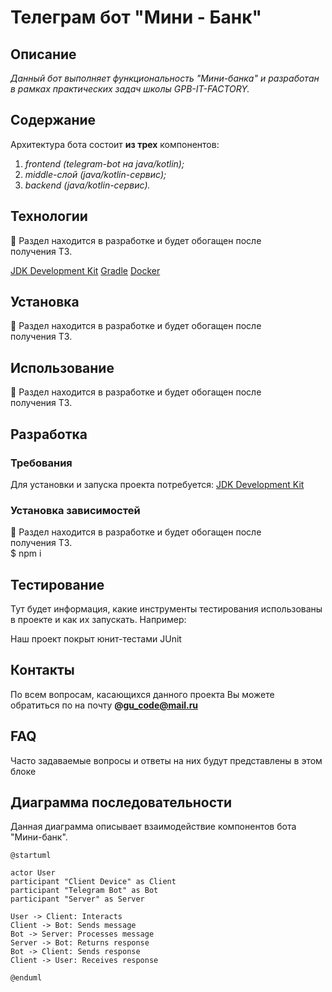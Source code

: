 
# Телеграм бот "Мини - Банк"

##  Описание
*Данный бот выполняет функциональность "Мини-банка" и разработан в рамках практических задач   школы GPB-IT-FACTORY.*

## Содержание


Архитектура бота состоит **из трех** компонентов:

1. *frontend (telegram-bot на java/kotlin);*
2. *middle-слой (java/kotlin-сервис);*
3. *backend (java/kotlin-сервис).*

##  Технологии
:small_orange_diamond: Раздел находится в разработке и будет обогащен после  
получения ТЗ.

[JDK Development Kit](https://www.oracle.com/java/technologies/downloads/)
[Gradle](https://gradle.org/install/)
[Docker](https://www.docker.com/products/docker-desktop/)


## Установка

:small_orange_diamond: Раздел находится в разработке и будет обогащен после  
получения ТЗ.

## Использование
:small_orange_diamond: Раздел находится в разработке и будет обогащен после  
получения ТЗ.

## Разработка

###  Требования

Для установки и запуска проекта потребуется:
[JDK Development Kit](https://www.oracle.com/java/technologies/downloads/)

###  Установка зависимостей
:small_orange_diamond: Раздел находится в разработке и будет обогащен после  
получения ТЗ.  
$ npm i

## Тестирование

Тут будет информация, какие инструменты тестирования использованы в проекте и как их запускать. Например:

Наш проект покрыт юнит-тестами JUnit

## Контакты
По всем вопросам, касающихся данного проекта Вы можете обратиться по на почту **@gu_code@mail.ru**

## FAQ

Часто задаваемые вопросы и ответы на них будут представлены в этом блоке

## Диаграмма последовательности

Данная диаграмма описывает взаимодействие компонентов бота "Мини-банк".

```plantuml  
@startuml  
  
actor User  
participant "Client Device" as Client  
participant "Telegram Bot" as Bot  
participant "Server" as Server  
  
User -> Client: Interacts  
Client -> Bot: Sends message  
Bot -> Server: Processes message  
Server -> Bot: Returns response  
Bot -> Client: Sends response  
Client -> User: Receives response  
  
@enduml
